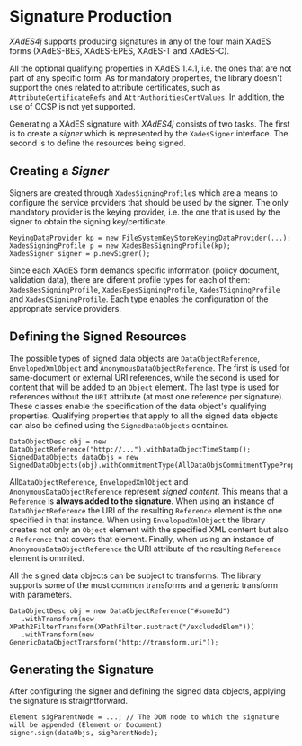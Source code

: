 # Signature Production #

_XAdES4j_ supports producing signatures in any of the four main XAdES forms (XAdES-BES, XAdES-EPES, XAdES-T and XAdES-C).

All the optional qualifying properties in XAdES 1.4.1, i.e. the ones that are not part of any specific form. As for mandatory properties, the library doesn't support the ones related to attribute certificates, such as `AttributeCertificateRefs` and `AttrAuthoritiesCertValues`. In addition, the use of OCSP is not yet supported.

Generating a XAdES signature with _XAdES4j_ consists of two tasks. The first is to create a _signer_ which is represented by the `XadesSigner` interface. The second is to define the resources being signed.

## Creating a _Signer_ ##

Signers are created through `XadesSigningProfile`s which are a means to configure the service providers that should be used by the signer. The only mandatory provider is the keying provider, i.e. the one that is used by the signer to obtain the signing key/certificate.

```
KeyingDataProvider kp = new FileSystemKeyStoreKeyingDataProvider(...);
XadesSigningProfile p = new XadesBesSigningProfile(kp);
XadesSigner signer = p.newSigner();
```

Since each XAdES form demands specific information (policy document, validation data), there are diferent profile types for each of them: `XadesBesSigningProfile`, `XadesEpesSigningProfile`, `XadesTSigningProfile` and `XadesCSigningProfile`. Each type enables the configuration of the appropriate service providers.

## Defining the Signed Resources ##

The possible types of signed data objects are `DataObjectReference`, `EnvelopedXmlObject` and `AnonymousDataObjectReference`. The first is used for same-document or external URI references, while the second is used for content that will be added to an `Object` element. The last type is used for references without the `URI` attribute (at most one reference per signature). These classes enable the specification of the data object's qualifying properties. Qualifying properties that apply to all the signed data objects can also be defined using the `SignedDataObjects` container.

```
DataObjectDesc obj = new DataObjectReference("http://...").withDataObjectTimeStamp();
SignedDataObjects dataObjs = new SignedDataObjects(obj).withCommitmentType(AllDataObjsCommitmentTypeProperty.proofOfOrigin());
```

All`DataObjectReference`, `EnvelopedXmlObject` and `AnonymousDataObjectReference` represent _signed content_. This means that a `Reference` is **always added to the signature**. When using an instance of  `DataObjectReference` the URI of the resulting `Reference` element is the one specified in that instance. When using `EnvelopedXmlObject` the library creates not only an `Object` element with the specified XML content but also a `Reference` that covers that element. Finally, when using an instance of  `AnonymousDataObjectReference` the URI attribute of the resulting `Reference` element is ommited.

All the signed data objects can be subject to transforms. The library supports some of the most common transforms and a generic transform with parameters.

```
DataObjectDesc obj = new DataObjectReference("#someId")
   .withTransform(new XPath2FilterTransform(XPathFilter.subtract("/excludedElem")))
   .withTransform(new GenericDataObjectTransform("http://transform.uri"));
```

## Generating the Signature ##

After configuring the signer and defining the signed data objects, applying the signature is straightforward.

```
Element sigParentNode = ...; // The DOM node to which the signature will be appended (Element or Document)
signer.sign(dataObjs, sigParentNode);
```
